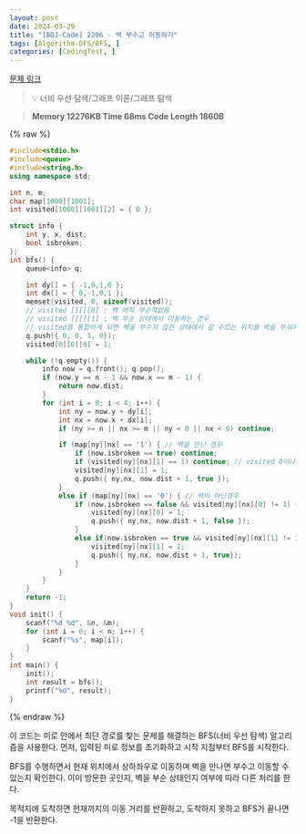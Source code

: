 ```yaml
---
layout: post
date: 2024-03-29
title: "[BOJ-Code] 2206 - 벽 부수고 이동하기"
tags: [Algorithm-DFS/BFS, ]
categories: [CodingTest, ]
---
```



[문제 링크](https://www.acmicpc.net/problem/2206)


> 💡 너비 우선 탐색/그래프 이론/그래프 탐색


> **Memory   12276KB                                  Time   68ms                               Code Length   1860B**



{% raw %}
```c++
#include<stdio.h>
#include<queue>
#include<string.h>
using namespace std;

int n, m;
char map[1000][1001];
int visited[1000][1001][2] = { 0 };

struct info {
	int y, x, dist;
	bool isbroken;
};
int bfs() {
	queue<info> q;

	int dy[] = { -1,0,1,0 };
	int dx[] = { 0,-1,0,1 };
	memset(visited, 0, sizeof(visited));
	// visited [][][0] : 벽 아직 부순적없음
	// visited [][][1] : 벽 부순 상태에서 이동하는 경우
	// visited를 통합하게 되면 벽을 부수지 않은 상태에서 갈 수있는 위치를 벽을 부숴서 정작 필요한 경우에 못 부시는 케이스가 큐에 담김. 부순 후 이동한 케이스를 분리함.
	q.push({ 0, 0, 1, 0});
	visited[0][0][0] = 1;

	while (!q.empty()) {
		info now = q.front(); q.pop();
		if (now.y == n - 1 && now.x == m - 1) {
			return now.dist;
		}
		for (int i = 0; i < 4; i++) {
			int ny = now.y + dy[i];
			int nx = now.x + dx[i];
			if (ny >= n || nx >= m || ny < 0 || nx < 0) continue;

			if (map[ny][nx] == '1') { // 벽을 만난 경우
				if (now.isbroken == true) continue;
				if (visited[ny][nx][1] == 1) continue; // visited 0이나 1이나 상관없음.
				visited[ny][nx][1] = 1;
				q.push({ ny,nx, now.dist + 1, true });
			}
			else if (map[ny][nx] == '0') { // 벽이 아닌경우
				if (now.isbroken == false && visited[ny][nx][0] != 1) { // 벽을 부순적 없고 방문한 적도 없다면
					visited[ny][nx][0] = 1;
					q.push({ ny,nx, now.dist + 1, false });
				}
				else if(now.isbroken == true && visited[ny][nx][1] != 1) { // 벽을 부순상태에서 방문한 적이 없다면
					visited[ny][nx][1] = 1;
					q.push({ ny,nx, now.dist + 1, true});
				}
			}
		}
	}
	return -1;
}
void init() {
	scanf("%d %d", &n, &m);
	for (int i = 0; i < n; i++) {
		scanf("%s", map[i]);
	}
}
int main() {
	init();
	int result = bfs();
	printf("%d", result);
}
```
{% endraw %}



이 코드는 미로 안에서 최단 경로를 찾는 문제를 해결하는 BFS(너비 우선 탐색) 알고리즘을 사용한다. 먼저, 입력된 미로 정보를 초기화하고 시작 지점부터 BFS를 시작한다.

BFS를 수행하면서 현재 위치에서 상하좌우로 이동하며 벽을 만나면 부수고 이동할 수 있는지 확인한다. 이미 방문한 곳인지, 벽을 부순 상태인지 여부에 따라 다른 처리를 한다.

목적지에 도착하면 현재까지의 이동 거리를 반환하고, 도착하지 못하고 BFS가 끝나면 -1을 반환한다.

